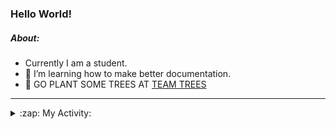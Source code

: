 ### Hello World!

##### About:
- Currently I am a student.
- 🌱 I’m learning how to make better documentation.
- 🌱 GO PLANT SOME TREES AT [TEAM TREES](https://teamtrees.org/)

---
<details>
  <summary>:zap: My Activity:</summary>
  
<!--START_SECTION:waka-->
![Code Time](http://img.shields.io/badge/Code%20Time-1%2C121%20hrs%2033%20mins-blue)

**I'm a Night 🦉** 

```text
🌞 Morning                1611 commits        ██░░░░░░░░░░░░░░░░░░░░░░░   09.81 % 
🌆 Daytime                5560 commits        ████████░░░░░░░░░░░░░░░░░   33.87 % 
🌃 Evening                4679 commits        ███████░░░░░░░░░░░░░░░░░░   28.50 % 
🌙 Night                  4567 commits        ███████░░░░░░░░░░░░░░░░░░   27.82 % 
```
📅 **I'm Most Productive on Wednesday** 

```text
Monday                   2377 commits        ████░░░░░░░░░░░░░░░░░░░░░   14.48 % 
Tuesday                  2060 commits        ███░░░░░░░░░░░░░░░░░░░░░░   12.55 % 
Wednesday                3920 commits        ██████░░░░░░░░░░░░░░░░░░░   23.88 % 
Thursday                 2176 commits        ███░░░░░░░░░░░░░░░░░░░░░░   13.25 % 
Friday                   1628 commits        ██░░░░░░░░░░░░░░░░░░░░░░░   09.92 % 
Saturday                 1454 commits        ██░░░░░░░░░░░░░░░░░░░░░░░   08.86 % 
Sunday                   2802 commits        ████░░░░░░░░░░░░░░░░░░░░░   17.07 % 
```


📊 **This Week I Spent My Time On** 

```text
🔥 Editors: 
VS Code                  6 hrs 39 mins       █████████████████████████   100.00 % 

🐱‍💻 Projects: 
praise                   6 hrs 38 mins       █████████████████████████   99.94 % 
CSF22                    0 secs              ░░░░░░░░░░░░░░░░░░░░░░░░░   00.06 % 
```


 Last Updated on 12/05/2023 02:20:16 UTC
<!--END_SECTION:waka-->
</details>
